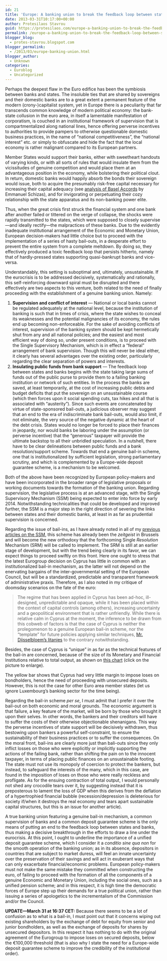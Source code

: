 ```yaml
---
id: 21
title: 'Europe: A banking union to break the feedback loop between states and banks'
date: 2013-03-31T10:17:00+00:00
author: Protesilaos Stavrou
guid: https://protesilaos.com/europe-a-banking-union-to-break-the-feedback-loop-between-states-and-banks/
permalink: /europe-a-banking-union-to-break-the-feedback-loop-between-states-and-banks/
blogger_blog:
  - protes-stavrou.blogspot.com
blogger_permalink:
  - /2013/03/europe-banking-union.html
blogger_author:
  - Unknown
categories:
  - Euroblog
  - Uncategorized
---
```

Perhaps the deepest flaw in the Euro edifice has been the symbiosis between banks and states. The insoluble ties that are shared by sovereigns and their domestic banks are to a great extent a permanent feature of the modern (crony-)capitalist system, yet in Europe there is a peculiarity that far transcends common knowledge of modern political economy: the bank-state collusion in the euro area, in itself a lamentable manifestation of corporatism, is couched in an institutional framework of supervision that is compartmentalized along national lines, hence offering perverse incentives to authorities to provide pampers to otherwise questionable domestic business practices, in the name of &#8220;national competitiveness&#8221;, the &#8220;national interest&#8221; etc. or simply to obfuscate and hide the fact that the local economy is rather malignant compared to its European partners.<a name="more"></a>

Member States would support their banks, either with sweetheart handouts of varying kinds, or with all sorts of rules that would insulate them from the vicissitudes of genuine competition and would place them at an advantageous position in the economy, while bolstering their political clout. In return, domestic banks would happily absorb the bonds their sovereign would issue, both to acquire the presumably&nbsp;risk-free capital necessary for increasing their capital adequacy (see <a href="http://lolgreece.blogspot.be/2011/12/lolgreece-christmas-carol.html" target="_blank">analysis of Basel Accords</a> by Emmanuel Schizas), and for invigorating or perpetuating their cozy relationship with the state apparatus and its non-banking power elite.

Thus, when the great crisis first struck the financial system and one bank after another failed or tittered on the verge of collapse, the shocks were rapidly transmitted to the states, which were supposed to closely supervise—and ideally rectify—the malpractices of these banks. Due to the evidently inadequate institutional arrangement of the Economic and Monetary Union, European decision-makers had little choice but to proceed with the implementation of a series of hasty bail-outs, in a desperate effort to prevent the entire system from a complete meltdown. By doing so, they effectively produced a toxic feedback loop that persists hitherto, namely that of hardly-pressed states supporting quasi-bankrupt banks and vice-versa.

Understandably, this setting is suboptimal and, ultimately, unsustainable. If the eurocrisis is to be addressed decisively, systematically and rationally, this self-reinforcing downward spiral must be disrupted and there effectively are two aspects to this venture, both related to the need of finally proceeding with the establishment of a genuine banking union. Namely:

  1. **Supervision and conflict of interest** — National or local banks cannot be regulated adequately at the national level, because the institution of banking is such that in times of crisis, where the state wishes to conceal its weaknesses and the potential malignancies of its economy, the rules end up becoming non-enforceable. For the sake of avoiding conflicts of interest, supervision of the banking system should be kept hermetically shut from any and all national policies; and the easiest and most efficient way of doing so, under present conditions, is to proceed with the Single Supervisory Mechanism, which is in effect a &#8220;federal&#8221; arrangement of bank supervision. Though this will never be ideal either, it clearly has several advantages over the existing order, particularly regarding the clear separation of powers and interests.
  2. **Insulating public funds from bank support** — The feedback loop between states and banks begins with the state taking large sums of funds out of the public purse to provide them to a failing banking institution or network of such entities. In the process the banks are saved, at least temporarily, at the cost of increasing public debts and budget deficits that put the sovereign on an unsustainable course (which then forces upon it social spending cuts, tax hikes and all that is associated with &#8220;austerity&#8221;). Since such events are concatenated by virtue of state-sponsored bail-outs, a judicious observer may suggest that an end to the era of indiscriminate bank bail-outs, would also limit, if not eliminate, the very source of the negative dynamic at the heart of the debt crisis. States would no longer be forced to place their finances in jeopardy, nor would banks be laboring under the assumption (or perverse incentive) that the &#8220;generous&#8221; taxpayer will provide the ultimate backstop to all their unbridled speculation. In a nutshell, there have to be clear delineations between public funds and a bank resolution/support scheme. Towards that end a genuine bail-in scheme, one that is institutionalized by sufficient legislation, strong parliamentary scrutiny, and which is complemented by a Europe-wide deposit guarantee scheme, is a mechanism to be welcomed.

Both of the above have been recognized by European policy-makers and have been incorporated in the broader range of legislative proposals or working documents towards the formation of the banking union. Regarding supervision, the legislative process is at an advanced stage, with the Single Supervisory Mechanism (SSM) being expected to enter into force by early 2014. Notwithstanding technicalities that could be developed and improved further, the SSM is a major step in the right direction of severing the links between states and their domestic banks, at least in as far as prudential supervision is concerned.

Regarding the issue of bail-ins, as I have already noted in all of my <a href="https://protesilaos.com/search/label/SSM" target="_blank">previous articles on the SSM</a>, this scheme has already been the _zeitgeist_ in Brussels and will become the new orthodoxy that the forthcoming Single _Resolution_ Mechanism (SRM) will be called to implement. The SRM is still at an earlier stage of development, but with the trend being clearly in its favor, we can expect things to proceed swiftly on this front. Here one ought to stress that the latest Eurogroup decision on Cyprus has little in common with an institutionalized bail-in mechanism, as the latter will not depend on the enervating bargains of the inter-governmental setting of the European Council, but will be a standardized, predictable and transparent framework of administrative praxis. Therefore, as I also noted in my critique of doomsday scenarios on the fate of the euro:

> The regime that has been applied in Cyprus has been ad-hoc, ill-designed, unpredictable and opaque, while it has been placed within the context of capital controls (among others), increasing uncertainty and a geopolitical environment that is rather unfriendly. While there is relative calm in Cyprus at the moment, the inference to be drawn from this cobweb of factors is that the case of Cyprus is neither the prolegomenon to a genuine European bail-in scheme, nor the &#8220;template&#8221; for future policies applying similar techniques, <a href="http://blogs.ft.com/brusselsblog/2013/03/the-ftreuters-dijsselbloem-interview-transcript/" target="_blank">Mr. Dijsselbloem&#8217;s litanies</a> to the contrary notwithstanding.

Besides, the case of Cyprus is &#8220;unique&#8221; in as far as the technical features of the bail-in are concerned, because of the size of its Monetary and Financial Institutions relative to total output, as shown on <a href="http://www.piie.com/blogs/realtime/?p=3517" rel="nofollow" target="_blank">this chart</a> (click on the picture to enlarge). 

<div class="separator" style="clear: both; text-align: center;">
</div>

The yellow bar shows that Cyprus had very little margin to impose loses on bondholders, hence the need of proceeding with unsecured deposits. However, this is not the case for other Euro area member states (let us ignore Luxembourg&#8217;s banking sector for the time being).

Regarding the bail-in scheme _per se_, I must admit that I prefer it over the bail-out on both economic and moral grounds. The economic argument is that failure, a key feature of the market, will be born by those who brought it upon their selves. In other words, the bankers and their creditors will have to suffer the costs of their otherwise objectionable shenanigans. This way the perverse incentives of state support will be decisively withdrawn, thus bestowing upon bankers a powerful self-constraint, to ensure the sustainability of their business practices or to suffer the consequences. On the moral front, bail-ins are clearly more just than bali-outs since they only inflict losses on those who were explicitly or implicitly supporting the actions of the failing bank, rather than shifting the pain on to the innocent taxpayer, in terms of placing public finances on an unsustainable footing. The state must not use its monopoly of coercion to protect the bankers, but instead, to safeguard the interests of the many, which in this case, are found in the imposition of loses on those who were really reckless and profligate. As for the ensuing contraction of total output, I would personally not shed any crocodile tears over it, by suggesting instead that it is preposterous to lament the loss of GDP when this derives from the deflation of a hypertrophied financial bubble (recession/depression is deleterious for society if/when it destroys the real economy and tears apart sustainable capital structures, but this is an issue for another article).

A true banking union featuring a genuine bail-in mechanism, a common supervision of banks and a common deposit guarantee scheme is the only means of putting an end to the feedback loop between states and banks, thus making a decisive breakthrough in the efforts to draw a line under the eurocrisis. At this point, I ought to underline the importance of a unified deposit guarantee scheme, which I consider it a _conditio sine qua non_ for the smooth operation of the banking union; as in its absence, depositors in countries that are subject to market duress, will feel an innate uncertainty over the preservation of their savings and will act in exuberant ways that can only exacerbate financial/economic problems. European policy-makers must not make the same mistake they committed when constructing the euro, of failing to proceed with the formation of all the components of a genuine Economic and Monetary Union, including the social ones, such as a unified pension scheme; and in this respect, it is high time the democratic forces of Europe step up their demands for a true political union, rather than issuing a series of apologetics to the incrementalism of the Commission and/or the Council.

**UPDATE—March 31 at 16:37 CET:** Because there seems to be a lot of confusion as to what is a bail-in, I must point out that it concerns wiping out existing shareholders by the exchange of debt for equity from senior and junior bondholders, as well as the exchange of deposits for shares by unsecured depositors. In this respect it has nothing to do with the original agreement of the Eurogroup to impose loses on secured deposits, below the €100,000 threshold (that is also why I state the need for a Europe-wide deposit guarantee scheme to improve the credibility of the institutional order).